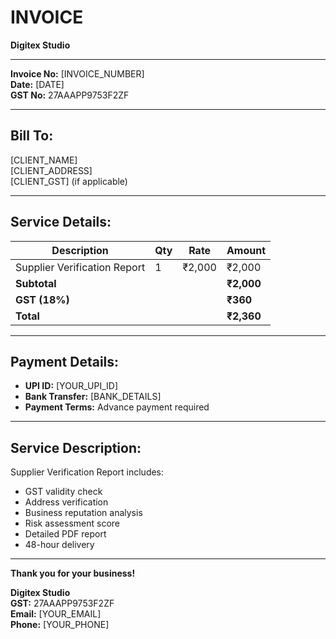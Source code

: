 # INVOICE
**Digitex Studio**

---

**Invoice No:** [INVOICE_NUMBER]  
**Date:** [DATE]  
**GST No:** 27AAAPP9753F2ZF

---

## **Bill To:**
[CLIENT_NAME]  
[CLIENT_ADDRESS]  
[CLIENT_GST] (if applicable)

---

## **Service Details:**

| Description                  | Qty | Rate   | Amount     |
| ---------------------------- | --- | ------ | ---------- |
| Supplier Verification Report | 1   | ₹2,000 | ₹2,000     |
| **Subtotal**                 |     |        | **₹2,000** |
| **GST (18%)**                |     |        | **₹360**   |
| **Total**                    |     |        | **₹2,360** |

---

## **Payment Details:**
- **UPI ID:** [YOUR_UPI_ID]
- **Bank Transfer:** [BANK_DETAILS]
- **Payment Terms:** Advance payment required

---

## **Service Description:**
Supplier Verification Report includes:
- GST validity check
- Address verification
- Business reputation analysis
- Risk assessment score
- Detailed PDF report
- 48-hour delivery

---

**Thank you for your business!**

**Digitex Studio**  
**GST:** 27AAAPP9753F2ZF  
**Email:** [YOUR_EMAIL]  
**Phone:** [YOUR_PHONE]
